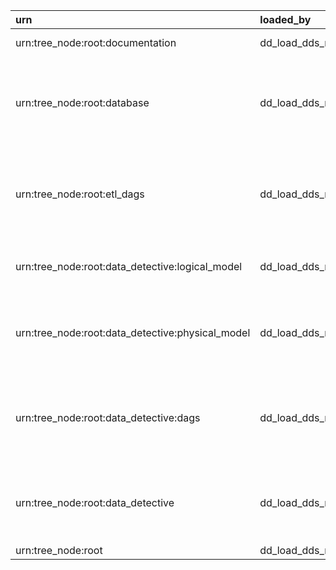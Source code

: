 | urn                                              | loaded_by        | entity_name    | entity_type   | entity_name_short   | info                                                                          | search_data                                                     | codes   | grid   | json_data   | json_system   | json_data_ui   | htmls   | links                                                                                                           | notifications   | tables   | tags   |
|:-------------------------------------------------|:-----------------|:---------------|:--------------|:--------------------|:------------------------------------------------------------------------------|:----------------------------------------------------------------|:--------|:-------|:------------|:--------------|:---------------|:--------|:----------------------------------------------------------------------------------------------------------------|:----------------|:---------|:-------|
| urn:tree_node:root:documentation                 | dd_load_dds_root | Documentation  | TREE_NODE     |                     | Service documentation                                                         | urn:tree_node:root:documentation documentation                  |         |        |             |               |                |         |                                                                                                                 |                 |          |        |
| urn:tree_node:root:database                      | dd_load_dds_root | Database       | TREE_NODE     |                     | Metadata of schemas, tables and columns in Data Detective postgres database   | urn:tree_node:root:database database                            |         |        |             |               |                |         |                                                                                                                 |                 |          |        |
| urn:tree_node:root:etl_dags                      | dd_load_dds_root | ETL DAGS       | TREE_NODE     |                     | Metadata of Directed Acyclic Graph loaded metadata to Data Detective database | urn:tree_node:root:etl_dags etl dags                            |         |        |             |               |                |         | [{'link': 'https://github.com/Tinkoff/data-detective/tree/master/data-detective-etl/dags', 'type': 'external'}] |                 |          |        |
| urn:tree_node:root:data_detective:logical_model  | dd_load_dds_root | Logical Model  | TREE_NODE     |                     | Description of tables in the Data Detective service                           | urn:tree_node:root:data_detective:logical_model logical model   |         |        |             |               |                |         |                                                                                                                 |                 |          |        |
| urn:tree_node:root:data_detective:physical_model | dd_load_dds_root | Physical Model | TREE_NODE     |                     | This section contains technical information on Data Detective tables          | urn:tree_node:root:data_detective:physical_model physical model |         |        |             |               |                |         |                                                                                                                 |                 |          |        |
| urn:tree_node:root:data_detective:dags           | dd_load_dds_root | DAGs           | TREE_NODE     |                     | This section contains information on all ETL processes in the Data Platform   | urn:tree_node:root:data_detective:dags dags                     |         |        |             |               |                |         |                                                                                                                 |                 |          |        |
| urn:tree_node:root:data_detective                | dd_load_dds_root | Data Detective | TREE_NODE     |                     | This section contains all available information about Data Detective          | urn:tree_node:root:data_detective data detective                |         |        |             |               |                |         |                                                                                                                 |                 |          |        |
| urn:tree_node:root                               | dd_load_dds_root | root           | TREE_NODE     |                     | The root entity                                                               | urn:tree_node:root root                                         |         |        |             |               |                |         |                                                                                                                 |                 |          |        |